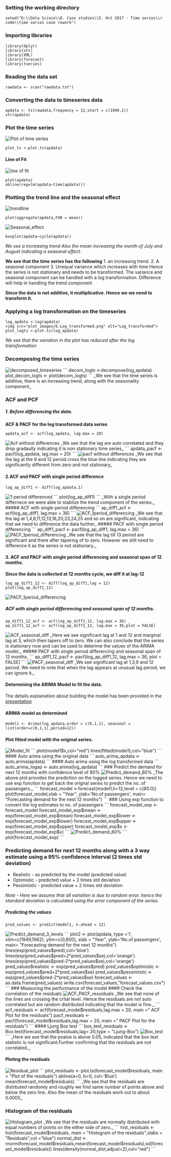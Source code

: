 ### Setting the working directory

```
setwd("D:\\Data Scince\\8. Case studies\\5. Oct 2017 - Time series\\r code\\time series case rework")
```
### Importing libraries

```
library(dplyr)
library(xts)
library(XML)
library(forecast)
library(tseries)
```
### Reading the data set 

```
rawdata <- scan("rawdata.txt")
```
### Converting the data to timeseries data

```
apdata <- ts(rawdata,frequency = 12,start = c(1949,1))
str(apdata)
```

### Plot the time series
<img src="plot_images/1.Plot_of_time_series.png" alt="Plot of time series">

```
plot_ts <-plot.ts(apdata)
```

#### Line of Fit
<img src="plot_images/2.Line_of_fit.png" alt="line of fit">

```
plot(apdata)
abline(reg=lm(apdata~time(apdata)))
```
### Plotting the trend line and the seasonal effect

<img src="plot_images/3.Trendline.png" alt="trendline">

```
plot(aggregate(apdata,FUN = mean))
```

<img src="plot_images/4.Seasonal_effect.png" alt="Seasonal_effect">

```
boxplot(apdata~cycle(apdata))
```

*We see a increasing trend
Also the mean increasing the month of July and August indicating a seasonal effect.* 

**We see that the time series has the following**
    1. an increasing trend.
    2. A seasonal component
    3. Unequal variance which increases with time
    Hence the series is not stationary and needs to be transformed. 
    The variance and seasonal component can be handled with a log transformation.
    Difference will help in handling the trend component

**Since the data is not additive, it multiplicative. Hence we we need to transform it.**

### Applying a log transformation on the timeseries
```
log_apdata <-log(apdata)
<img src="plot_images/6.Log_transformed.png" alt="Log_transformed">
plot_logts <-plot.ts(log_apdata)
```
_We see that the variation in the plot has reduced after the log transformation_

### Decomposing the time series
<img src="plot_images/5.Decomposed_timeseries.png" alt="decomposed_timeseries">
```
decom_logts <-decompose(log_apdata)
plot_decom_logts <- plot(decom_logts)
```
_We see that the time series is additive, there is an increasing trend, along with the seasonality component_

### ACF and PCF

##### 1. Before differencing the data.
**ACF & PACF for the log transformed data series**
```
apdata_acf <- acf(log_apdata, lag.max = 20)
```
<img src="plot_images/7.Acf_without_difference.png" alt="Acf without differences">
_We see that the lag are auto correlated and they drop gradaully indicating it is non stationary time series_
```
apdata_pacf <- pacf(log_apdata, lag.max = 20)
```
<img src="plot_images/8.Pacf_without_difference.png" alt="pacf without differences">
_We see that the lag at the 9 and 12 peroid cross the blue line indicating they are significantly different from zero and not stationary_

#### 2.ACF and PACF with single period difference 
```
log_ap_diff1 <- diff(log_apdata,1)
```
<img src="plot_images/9.1period_differenced.png" alt="1 period differenced">
```
plot(log_ap_diff1)
```
_With a single period differnece we were able to stablize the trend component of the series._
##### ACF with single period differencing
```
ap_diff1_acf <- acf(log_ap_diff1, lag.max = 36)
```
<img src="plot_images/10.ACF_1period_differencing.png" alt="ACF_1period_differencing">
_We see that the lag at 1,4,8,11,12,13,16,20,23,24,25 and so on are significant, indicating that we need to difference the data further_
##### PACF with single period differencing
```
ap_diff1_pacf <- pacf(log_ap_diff1, lag.max = 36)
```
<img src="plot_images/11.PACF_1period_differencing.png" alt="PACF_1period_differencing">
_We see that the lag till 13 period are significant and there after tapering of to zero. However we still need to difference it as the series is not stationary._

#### 3. ACF and PACF with single period differencing and seasonal span of 12 months.
**Since the data is collected at 12 months cycle, we diff it at lag-12**
```
log_ap_diff1_12 <- diff(log_ap_diff1,lag = 12)
plot(log_ap_diff1_12)
```
<img src="plot_images/12.with_seasonal_diff.png" alt="PACF_1period_differencing">

##### ACF with single period differencing and seasonal span of 12 months.
```
ap_diff1_12_acf <- acf(log_ap_diff1_12, lag.max = 36)
ap_diff1_12_acf <- acf(log_ap_diff1_12, lag.max = 36,plot = FALSE)
```
<img src="plot_images/13.ACF_seasonal_diff.png" alt="ACF_seasonal_diff">
_Here we see significant lag at 1 and 12 and marginal lag at 3, which then tapers off to zero. We can also conclude that the series is stationary now and can be used to deterime the values of the ARIMA model._
##### PACF with single period differencing and seasonal span of 12 months.
```
ap_diff1_12_pacf <- pacf(log_ap_diff1_12, lag.max = 36, plot = FALSE)
```
<img src="plot_images/14.PACF_seasonal_diff.png" alt="PACF_seasonal_diff">
_We see significant lag at 1,3,9 and 12 period. We need to note that when the lag appears at unusual lag peroid, we can ignore it._

#### Determining the ARIMA Model to fit the data.
The details explaination about building the model has been provided in the [presentation]()

#### ARIMA model as determined
```
model1 <- Arima(log_apdata,order = c(0,1,1), seasonal = list(order=c(0,1,1),period=12))
```
#### Plot fitted model with the original series.
<img src="plot_images/15.Model_fit.png" alt="Model_fit">
```
plot(model1$x,col="red")
lines(fitted(model1),col="blue")
```
#### Auto arima using the original data
```
auto_arima_apdata <- auto.arima(apdata)
```
#### Auto arima using the log transformed data
```
auto_arima_logap <- auto.arima(log_apdata)
```
### Predict the demand for next 12 months with confidence level of 80%
<img src="plot_images/16.1.Predict_demand_80%.png" alt="Predict_demand_80%">
_The above plot provides the prediction on the logged series. Hence we need to use exp function to get back the orignal series to predict the no. of passengers._
```
forecast_model <-forecast(model1,h=12,level = c(80.0))
plot(forecast_model,xlab = "Year", ylab='No.of passengers', main= "Forecasting demand for the next 12 months")
```
### Using exp function to convert the log estimates to no. of passengers
```
forecast_model_exp <-forecast_model
forecast_model_exp$mean <- exp(forecast_model_exp$mean)
forecast_model_exp$lower <- exp(forecast_model_exp$lower)
forecast_model_exp$upper <- exp(forecast_model_exp$upper)
forecast_model_exp$x <- exp(forecast_model_exp$x)
```
<img src="plot_images/16.Predict_demand_80%.png" alt="Predict_demand_80%">
```
plot(forecast_model_exp)
```

### Predicting demand for next 12 months along with a 3 way estimate using a 95% confidence interval (2 times std deviation)
- Realistic - as predicted by the model (predicted value)
- Optimistic - predicted value + 2 times std deviation
- Pessimistic - predicted value + 2 times std deviation

_Note - Here we assume that all variation is due to random error. hence the standard deviation is calculated using the error component of the series._
##### Predicting the values
```
pred_values <- predict(model1, n.ahead = 12)
```
<img src="plot_images/17.Predict_demand_3_levels.png" alt="Predict_demand_3_levels">
```
plot2 <- plot(apdata, type ='l', xlim=c(1949,1962), ylim=c(0,800), xlab = "Year", ylab='No.of passengers', main= "Forecasting demand for the next 12 months")
lines(exp(pred_values$pred),col='blue')
lines(exp(pred_values$pred+2*pred_values$se),col='orange')
lines(exp(pred_values$pred-2*pred_values$se),col='orange')
pred_values$realistic <- exp(pred_values$pred)
pred_values$optimistic <- exp(pred_values$pred+2*pred_values$se)
pred_values$pessimistic <-exp(pred_values$pred-2*pred_values$se)
forecast_values <- as.data.frame(pred_values)
write.csv(forecast_values,"forecast_values.csv")
```
### Measuring the performance of the model
#### Check the correlation of the residuals
<img src="plot_images/18.ACF_PACF_resuiduals.png" alt="ACF_PACF_resuiduals">
_We see that none of the lines are crossing the crital level. Hence the residuals are not auto correlated but are random distributed indicating that the model is fine._
```
acf_residuals <- acf(forecast_model$residuals,lag.max = 20, main =" ACF Plot for the residuals")
pacf_residuals <- pacf(forecast_model$residuals,lag.max = 20, main =" PACF Plot for the residuals")
```
#### Ljung Box test 
```
box_test_residuals <- Box.test(forecast_model$residuals,lag= 20,type = "Ljung-Box")
<img src="plot_images/19.Box_test.png" alt="Box_test">
```
_Here we see that the pvalue is above 0.05, indicated that the box test statistic is not significant.Further confirming that the residuals are not correlated._

#### Ploting the residuals
<img src="plot_images/20.Residual_plot.png" alt="Residual_plot">
```
plot_residuals <- plot.ts(forecast_model$residuals, main = "Plot of the residuals")
abline(a=0, b=0, col='Blue')
mean(forecast_model$residuals)
```
_We see that the residuals are distrbuted randomly and roughly we find same number of points above and below the zero line. Also the mean of the residuals work out to about 0.0005_

### Histogram of the residuals
<img src="plot_images/21.Histogram_plot.png" alt="Histogram_plot">
_We see that the residuals are normally distributed with equal numbers of points on the either side of zero._
```
hist_residuals <- hist(forecast_model$residuals, main = "Histogram of the residuals",xlabs = "Residuals",col ="blue")
normal_dist <- rnorm(forecast_model$residuals,mean(forecast_model$residuals),sd(forecast_model$residuals))
lines(density(normal_dist,adjust=2),col="red")
```


